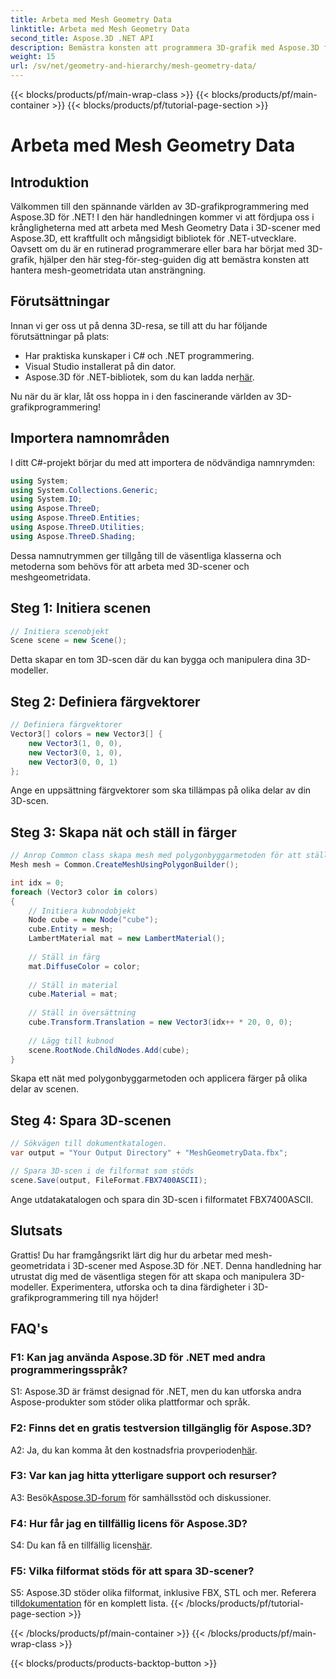 ```yaml
---
title: Arbeta med Mesh Geometry Data
linktitle: Arbeta med Mesh Geometry Data
second_title: Aspose.3D .NET API
description: Bemästra konsten att programmera 3D-grafik med Aspose.3D för .NET. Skapa, manipulera och spara fantastiska 3D-scener utan ansträngning.
weight: 15
url: /sv/net/geometry-and-hierarchy/mesh-geometry-data/
---
```


{{< blocks/products/pf/main-wrap-class >}}
{{< blocks/products/pf/main-container >}}
{{< blocks/products/pf/tutorial-page-section >}}

# Arbeta med Mesh Geometry Data

## Introduktion

Välkommen till den spännande världen av 3D-grafikprogrammering med Aspose.3D för .NET! I den här handledningen kommer vi att fördjupa oss i krångligheterna med att arbeta med Mesh Geometry Data i 3D-scener med Aspose.3D, ett kraftfullt och mångsidigt bibliotek för .NET-utvecklare. Oavsett om du är en rutinerad programmerare eller bara har börjat med 3D-grafik, hjälper den här steg-för-steg-guiden dig att bemästra konsten att hantera mesh-geometridata utan ansträngning.

## Förutsättningar

Innan vi ger oss ut på denna 3D-resa, se till att du har följande förutsättningar på plats:

- Har praktiska kunskaper i C# och .NET programmering.
- Visual Studio installerat på din dator.
- Aspose.3D för .NET-bibliotek, som du kan ladda ner[här](https://releases.aspose.com/3d/net/).

Nu när du är klar, låt oss hoppa in i den fascinerande världen av 3D-grafikprogrammering!

## Importera namnområden

I ditt C#-projekt börjar du med att importera de nödvändiga namnrymden:

```csharp
using System;
using System.Collections.Generic;
using System.IO;
using Aspose.ThreeD;
using Aspose.ThreeD.Entities;
using Aspose.ThreeD.Utilities;
using Aspose.ThreeD.Shading;
```

Dessa namnutrymmen ger tillgång till de väsentliga klasserna och metoderna som behövs för att arbeta med 3D-scener och meshgeometridata.

## Steg 1: Initiera scenen

```csharp
// Initiera scenobjekt
Scene scene = new Scene();
```

Detta skapar en tom 3D-scen där du kan bygga och manipulera dina 3D-modeller.

## Steg 2: Definiera färgvektorer

```csharp
// Definiera färgvektorer
Vector3[] colors = new Vector3[] {
    new Vector3(1, 0, 0),
    new Vector3(0, 1, 0),
    new Vector3(0, 0, 1)
};
```

Ange en uppsättning färgvektorer som ska tillämpas på olika delar av din 3D-scen.

## Steg 3: Skapa nät och ställ in färger

```csharp
// Anrop Common class skapa mesh med polygonbyggarmetoden för att ställa in mesh-instans
Mesh mesh = Common.CreateMeshUsingPolygonBuilder();

int idx = 0;
foreach (Vector3 color in colors)
{
    // Initiera kubnodobjekt
    Node cube = new Node("cube");
    cube.Entity = mesh;
    LambertMaterial mat = new LambertMaterial();
    
    // Ställ in färg
    mat.DiffuseColor = color;
    
    // Ställ in material
    cube.Material = mat;
    
    // Ställ in översättning
    cube.Transform.Translation = new Vector3(idx++ * 20, 0, 0);
    
    // Lägg till kubnod
    scene.RootNode.ChildNodes.Add(cube);
}
```

Skapa ett nät med polygonbyggarmetoden och applicera färger på olika delar av scenen.

## Steg 4: Spara 3D-scenen

```csharp
// Sökvägen till dokumentkatalogen.
var output = "Your Output Directory" + "MeshGeometryData.fbx";

// Spara 3D-scen i de filformat som stöds
scene.Save(output, FileFormat.FBX7400ASCII);
```

Ange utdatakatalogen och spara din 3D-scen i filformatet FBX7400ASCII.

## Slutsats

Grattis! Du har framgångsrikt lärt dig hur du arbetar med mesh-geometridata i 3D-scener med Aspose.3D för .NET. Denna handledning har utrustat dig med de väsentliga stegen för att skapa och manipulera 3D-modeller. Experimentera, utforska och ta dina färdigheter i 3D-grafikprogrammering till nya höjder!

## FAQ's

### F1: Kan jag använda Aspose.3D för .NET med andra programmeringsspråk?

S1: Aspose.3D är främst designad för .NET, men du kan utforska andra Aspose-produkter som stöder olika plattformar och språk.

### F2: Finns det en gratis testversion tillgänglig för Aspose.3D?

 A2: Ja, du kan komma åt den kostnadsfria provperioden[här](https://releases.aspose.com/).

### F3: Var kan jag hitta ytterligare support och resurser?

 A3: Besök[Aspose.3D-forum](https://forum.aspose.com/c/3d/18) för samhällsstöd och diskussioner.

### F4: Hur får jag en tillfällig licens för Aspose.3D?

 S4: Du kan få en tillfällig licens[här](https://purchase.aspose.com/temporary-license/).

### F5: Vilka filformat stöds för att spara 3D-scener?

 S5: Aspose.3D stöder olika filformat, inklusive FBX, STL och mer. Referera till[dokumentation](https://reference.aspose.com/3d/net/) för en komplett lista.
{{< /blocks/products/pf/tutorial-page-section >}}

{{< /blocks/products/pf/main-container >}}
{{< /blocks/products/pf/main-wrap-class >}}

{{< blocks/products/products-backtop-button >}}
